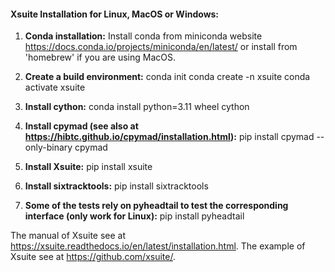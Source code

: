 #### Xsuite Installation for Linux, MacOS or Windows:

1. **Conda installation:** Install conda from miniconda website https://docs.conda.io/projects/miniconda/en/latest/ or install from 'homebrew' if you are using MacOS.

2. **Create a build environment:**
conda init
conda create -n xsuite
conda activate xsuite

3. **Install cython:**
conda install python=3.11 wheel cython

4. **Install cpymad (see also at https://hibtc.github.io/cpymad/installation.html):**
pip install cpymad --only-binary cpymad

5. **Install Xsuite:**
pip install xsuite

6. **Install sixtracktools:**
pip install sixtracktools

7. **Some of the tests rely on pyheadtail to test the corresponding interface (only work for Linux):**
pip install pyheadtail


The manual of Xsuite see at https://xsuite.readthedocs.io/en/latest/installation.html.
The example of Xsuite see at https://github.com/xsuite/.